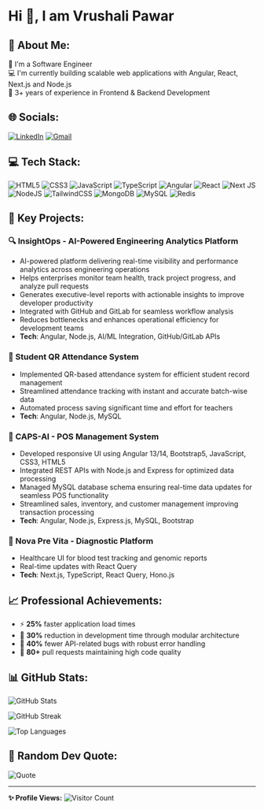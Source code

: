 # Hi 👋, I am Vrushali Pawar

## 🚗 About Me:
📱 I'm a Software Engineer  
💻 I'm currently building scalable web applications with Angular, React, Next.js and Node.js  
🎯 3+ years of experience in Frontend & Backend Development

## 🌐 Socials:
[![LinkedIn](https://img.shields.io/badge/LinkedIn-0077B5?style=for-the-badge&logo=linkedin&logoColor=white)](https://www.linkedin.com/in/vrushali-p-63835619a/)
[![Gmail](https://img.shields.io/badge/Gmail-D14836?style=for-the-badge&logo=gmail&logoColor=white)](mailto:pawarvrush99@gmail.com)

## 💻 Tech Stack:
![HTML5](https://img.shields.io/badge/html5-%23E34F26.svg?style=for-the-badge&logo=html5&logoColor=white) 
![CSS3](https://img.shields.io/badge/css3-%231572B6.svg?style=for-the-badge&logo=css3&logoColor=white) 
![JavaScript](https://img.shields.io/badge/javascript-%23323330.svg?style=for-the-badge&logo=javascript&logoColor=%23F7DF1E) 
![TypeScript](https://img.shields.io/badge/typescript-%23007ACC.svg?style=for-the-badge&logo=typescript&logoColor=white) 
![Angular](https://img.shields.io/badge/angular-%23DD0031.svg?style=for-the-badge&logo=angular&logoColor=white) 
![React](https://img.shields.io/badge/react-%2320232a.svg?style=for-the-badge&logo=react&logoColor=%2361DAFB) 
![Next JS](https://img.shields.io/badge/Next-black?style=for-the-badge&logo=next.js&logoColor=white) 
![NodeJS](https://img.shields.io/badge/node.js-6DA55F?style=for-the-badge&logo=node.js&logoColor=white) 
![TailwindCSS](https://img.shields.io/badge/tailwindcss-%2338B2AC.svg?style=for-the-badge&logo=tailwind-css&logoColor=white) 
![MongoDB](https://img.shields.io/badge/MongoDB-%234ea94b.svg?style=for-the-badge&logo=mongodb&logoColor=white) 
![MySQL](https://img.shields.io/badge/mysql-%2300f.svg?style=for-the-badge&logo=mysql&logoColor=white) 
![Redis](https://img.shields.io/badge/redis-%23DD0031.svg?style=for-the-badge&logo=redis&logoColor=white)

## 🌟 Key Projects:

### 🔍 InsightOps - AI-Powered Engineering Analytics Platform
- AI-powered platform delivering real-time visibility and performance analytics across engineering operations
- Helps enterprises monitor team health, track project progress, and analyze pull requests
- Generates executive-level reports with actionable insights to improve developer productivity
- Integrated with GitHub and GitLab for seamless workflow analysis
- Reduces bottlenecks and enhances operational efficiency for development teams
- **Tech**: Angular, Node.js, AI/ML Integration, GitHub/GitLab APIs

### 📱 Student QR Attendance System
- Implemented QR-based attendance system for efficient student record management
- Streamlined attendance tracking with instant and accurate batch-wise data
- Automated process saving significant time and effort for teachers
- **Tech**: Angular, Node.js, MySQL

### 🤖 CAPS-AI - POS Management System
- Developed responsive UI using Angular 13/14, Bootstrap5, JavaScript, CSS3, HTML5
- Integrated REST APIs with Node.js and Express for optimized data processing
- Managed MySQL database schema ensuring real-time data updates for seamless POS functionality
- Streamlined sales, inventory, and customer management improving transaction processing
- **Tech**: Angular, Node.js, Express.js, MySQL, Bootstrap

### 🏥 Nova Pre Vita - Diagnostic Platform  
- Healthcare UI for blood test tracking and genomic reports
- Real-time updates with React Query
- **Tech**: Next.js, TypeScript, React Query, Hono.js

## 📈 Professional Achievements:
- ⚡ **25%** faster application load times
- 🔧 **30%** reduction in development time through modular architecture  
- 🐛 **40%** fewer API-related bugs with robust error handling
- 📝 **80+** pull requests maintaining high code quality

## 📊 GitHub Stats:
![GitHub Stats](https://github-readme-stats.vercel.app/api?username=YOUR_USERNAME&theme=dark&hide_border=false&include_all_commits=true&count_private=true)

![GitHub Streak](https://github-readme-streak-stats.herokuapp.com/?user=YOUR_USERNAME&theme=dark&hide_border=false)

![Top Languages](https://github-readme-stats.vercel.app/api/top-langs/?username=YOUR_USERNAME&theme=dark&hide_border=false&include_all_commits=true&count_private=true&layout=compact)

## 💭 Random Dev Quote:
![Quote](https://quotes-github-readme.vercel.app/api?type=horizontal&theme=radical)

---
**✨ Profile Views:** ![Visitor Count](https://profile-counter.glitch.me/YOUR_USERNAME/count.svg)
